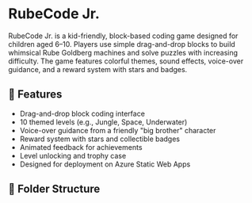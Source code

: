 # RubeCode Jr.

RubeCode Jr. is a kid-friendly, block-based coding game designed for children aged 6–10. Players use simple drag-and-drop blocks to build whimsical Rube Goldberg machines and solve puzzles with increasing difficulty. The game features colorful themes, sound effects, voice-over guidance, and a reward system with stars and badges.

## 🌟 Features

- Drag-and-drop block coding interface
- 10 themed levels (e.g., Jungle, Space, Underwater)
- Voice-over guidance from a friendly "big brother" character
- Reward system with stars and collectible badges
- Animated feedback for achievements
- Level unlocking and trophy case
- Designed for deployment on Azure Static Web Apps

## 📁 Folder Structure

